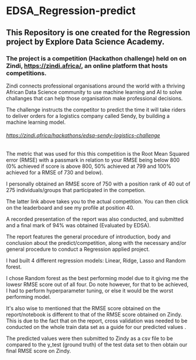 # EDSA_Regression-predict

## This Repository is one created for the Regression project by Explore Data Science Academy.

### The project is a competition (Hackathon challenge) held on on Zindi, https://zindi.africa/, an online platform that hosts competitions. 

Zindi connects professional organisations around the world with a thriving African Data Science community to use machine learning and AI to solve challanges that can help those organisation make professional decisions.

The challenge instructs the competitor to predict the time it will take riders to deliver orders for a logistics company called Sendy, by building a machine learning model. 

###### https://zindi.africa/hackathons/edsa-sendy-logistics-challenge

The metric that was used for this this competition is the Root Mean Squared error (RMSE) with a passmark in relation to your RMSE being below 800 (0% achieved if score is above 800, 50% achieved at 799 and 100% achieved for a RMSE of 730 and below). 

I personally obtained an RMSE score of 750 with a position rank of 40 out of 275 individuals/groups that participated in the competion.

The latter link above takes you to the actual competition. You can then click on the leaderboard and see my profile at position 40.

A recorded presentation of the report was also conducted, and submitted and a final mark of 94% was obtained (Evaluated by EDSA).

The report features the general procedure of introduction, body and conclusion about the predict/competition, along with the necessary and/or general procedure to conduct a Regression applied project. 

I had built 4 different regression models: Linear, Ridge, Lasso and Random forest. 

I chose Random forest as the best performing model due to it giving me the lowesr RMSE score out of all four. Do note however, for that to be achieved, I had to perform hyperparameter tuning, or else it would be the worst performing model.

It's also wise to mentioned that the RMSE score obtained on the report/notebook is different to that of the RMSE score obtained on Zindy. This is due to the fact that on the report, cross validation was needed to be conducted on the whole train data set as a guide for our predicted values . 

The predicted values were then submitted to Zindy as a csv file to be compared to the y_test (ground truth) of the test data set to then obtain our final RMSE score on Zindy.



